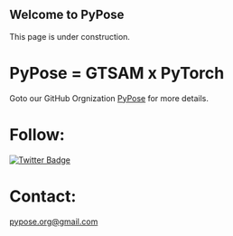 ## Welcome to PyPose

This page is under construction.

# PyPose = GTSAM x PyTorch

Goto our GitHub Orgnization [PyPose](https://github.com/pypose) for more details.

# Follow:

[![Twitter Badge](https://img.shields.io/badge/-Twitter-1ca0f1?style=flat&labelColor=1ca0f1&logo=twitter&logoColor=white&link=https://twitter.com/DrChenWang)](https://twitter.com/pypose_org)

# Contact:
  pypose.org@gmail.com
  
